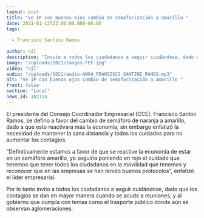 ```yaml
---
layout: post
title: "Ve IP con buenos ojos cambio de semaforización a amarillo "
date: 2021-01-13T22:08:00.000-06:00
tags:
  
  - Francisco Santini Ramos
  
author: nil
description: "Invito a todos los ciudadanos a seguir cuidándose, dado que los contagios se dan en mayor manera cuando se acude a reuniones"
image: "/uploads/2021/images-FEF.jpg"
video: "nil"
audio: "/uploads/2021/audio-AW04_FRANSISCO_SANTINI_RAMOS.mp3"
alt: "Ve IP con buenos ojos cambio de semaforización a amarillo "
front: false
section: "Local"
news_id: 182114
---
```


El presidente del Consejo Coordinador Empresarial (CCE), Francisco Santini Ramos, se defino a favor del cambio de semáforo de naranja a amarillo, dado a que esto reactivara más la economía, sin embargo enfatizó la necesidad de mantener la sana distancia y  todos los cuidados para no aumentar los contagios.

“Definitivamente estamos a favor de que se reactive la economía de estar en un semáforo amarillo, yo seguiría poniendo en rojo el cuidado que tenemos que tener todos los ciudadanos en la movilidad que tenemos y reconocer que en las empresas se han tenido buenos protocolos”, enfatizó el líder empresarial.

Por lo tanto invito a todos los ciudadanos a seguir cuidándose, dado que los contagios se dan en mayor manera cuando se acude a reuniones, y al gobierno que cumpla con temas como el trasporte público donde aún se observan aglomeraciones.
